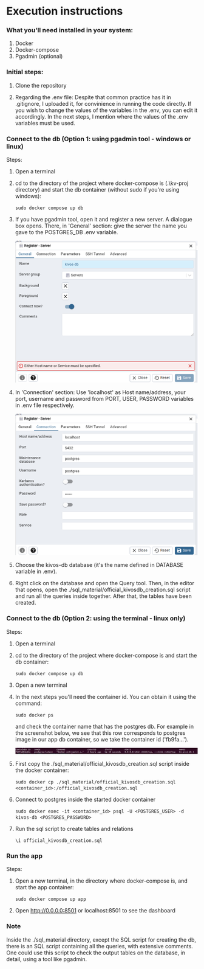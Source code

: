 # Execution instructions

### What you'll need installed in your system:

1. Docker
2. Docker-compose
3. Pgadmin (optional)


### Initial steps:

1. Clone the repository

2. Regarding the .env file: Despite that common practice has it in .gitignore, I uploaded it, for convinience in running the code directly. If you wish to change the values of the variables in the .env, you can edit it accordingly. In the next steps, I mention where the values of the .env variables must be used.  


### Connect to the db (Option 1: using pgadmin tool - windows or linux)

Steps: 
    
1. Open a terminal

2. cd to the directory of the project where docker-compose is (.\kv-proj directory) and start the db container (without sudo if you're using windows):

    ```
    sudo docker compose up db
    ```
    
3. If you have pgadmin tool, open it and register a new server. A dialogue box opens. There, in 'General' section: give the server the name you gave to the POSTGRES_DB .env variable.

   ![Register server general settings](./readme_img/reg_server_name.png?raw=true)

4. In 'Connection' section: Use 'localhost' as Host name/address, your port, username and password from PORT, USER, PASSWORD variables in .env file respectively.

   ![Register server connection settings](./readme_img/reg_server_conn.png?raw=true)

5. Choose the kivos-db database (it's the name defined in DATABASE variable in .env).

6. Right click on the database and open the Query tool. Then, in the editor that opens, open the ./sql_material/official_kivosdb_creation.sql script and run all the queries inside together. After that, the tables have been created. 

### Connect to the db (Option 2: using the terminal - linux only) 

Steps:

1. Open a terminal

2. cd to the directory of the project where docker-compose is and start the db container:
    
    ```
    sudo docker compose up db
    ```
    
3. Open a new terminal
   
4. In the next steps you'll need the container id. You can obtain it using the command:

   ```
   sudo docker ps
   ```
   and check the container name that has the postgres db. For example in the screenshot below, we see that this row corresponds to postgres image in our app db container, so we       take the container id ('fb9fa...').

   ![dockerps img](./readme_img/docker_ps.png?raw=true)
    
6. First copy the ./sql_material/official_kivosdb_creation.sql script inside the docker container:

    ```
    sudo docker cp ./sql_material/official_kivosdb_creation.sql <container_id>:/official_kivosdb_creation.sql
    ```
    
7. Connect to postgres inside the started docker container
    
    ```
    sudo docker exec -it <container_id> psql -U <POSTGRES_USER> -d kivos-db <POSTGRES_PASSWORD>
    ```
    
8. Run the sql script to create tables and relations
    
    ```
    \i official_kivosdb_creation.sql
    ```
    

### Run the app
Steps:

1. Open a new terminal, in the directory where docker-compose is, and start the app container:
    
    ```
    sudo docker compose up app
    ```
    
2. Open http://0.0.0.0:8501 or localhost:8501 to see the dashboard

     
### Note
Inside the ./sql_material directory, except the SQL script for creating the db, there is an SQL script containing all the queries, with extensive comments.
One could use this script to check the output tables on the database, in detail, using a tool like pgadmin.
    
